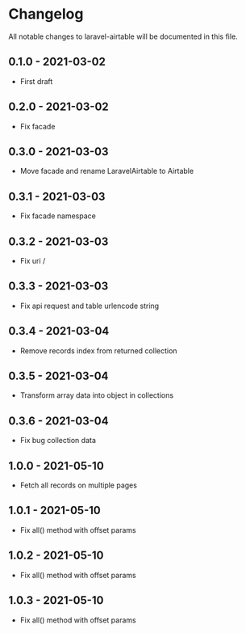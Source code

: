 # Changelog

All notable changes to laravel-airtable will be documented in this file.

## 0.1.0 - 2021-03-02

- First draft

## 0.2.0 - 2021-03-02

- Fix facade

## 0.3.0 - 2021-03-03

- Move facade and rename LaravelAirtable to Airtable

## 0.3.1 - 2021-03-03

- Fix facade namespace

## 0.3.2 - 2021-03-03

- Fix uri /

## 0.3.3 - 2021-03-03

- Fix api request and table urlencode string

## 0.3.4 - 2021-03-04

- Remove records index from returned collection

## 0.3.5 - 2021-03-04

- Transform array data into object in collections

## 0.3.6 - 2021-03-04

- Fix bug collection data

## 1.0.0 - 2021-05-10

- Fetch all records on multiple pages

## 1.0.1 - 2021-05-10

- Fix all() method with offset params

## 1.0.2 - 2021-05-10

- Fix all() method with offset params

## 1.0.3 - 2021-05-10

- Fix all() method with offset params
